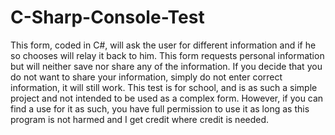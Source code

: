 # C-Sharp-Console-Test
This form, coded in C#, will ask the user for different information and if he so chooses will relay it back to him.
This form requests personal information but will neither save nor share any of the information. If you decide that
you do not want to share your information, simply do not enter correct information, it will still work. This test
is for school, and is as such a simple project and not intended to be used as a complex form. However, if you can
find a use for it as such, you have full permission to use it as long as this program is not harmed and I get credit
where credit is needed.
